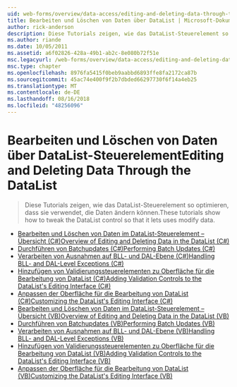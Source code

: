 ```yaml
---
uid: web-forms/overview/data-access/editing-and-deleting-data-through-the-datalist/index
title: Bearbeiten und Löschen von Daten über DataList | Microsoft-Dokumentation
author: rick-anderson
description: Diese Tutorials zeigen, wie das DataList-Steuerelement so optimieren, dass sie verwendet, die Daten ändern können.
ms.author: riande
ms.date: 10/05/2011
ms.assetid: a6f02826-428a-49b1-ab2c-8e080b72f51e
msc.legacyurl: /web-forms/overview/data-access/editing-and-deleting-data-through-the-datalist
msc.type: chapter
ms.openlocfilehash: 8976fa5415f0beb9aabbd6893ffe8fa2172ca87b
ms.sourcegitcommit: 45ac74e400f9f2b7dbded66297730f6f14a4eb25
ms.translationtype: MT
ms.contentlocale: de-DE
ms.lasthandoff: 08/16/2018
ms.locfileid: "48256096"
---
```

<a name="editing-and-deleting-data-through-the-datalist"></a><span data-ttu-id="7210e-103">Bearbeiten und Löschen von Daten über DataList-Steuerelement</span><span class="sxs-lookup"><span data-stu-id="7210e-103">Editing and Deleting Data Through the DataList</span></span>
====================
> <span data-ttu-id="7210e-104">Diese Tutorials zeigen, wie das DataList-Steuerelement so optimieren, dass sie verwendet, die Daten ändern können.</span><span class="sxs-lookup"><span data-stu-id="7210e-104">These tutorials show how to tweak the DataList control so that it lets uses modify data.</span></span>


- [<span data-ttu-id="7210e-105">Bearbeiten und Löschen von Daten im DataList-Steuerelement – Übersicht (C#)</span><span class="sxs-lookup"><span data-stu-id="7210e-105">Overview of Editing and Deleting Data in the DataList (C#)</span></span>](an-overview-of-editing-and-deleting-data-in-the-datalist-cs.md)
- [<span data-ttu-id="7210e-106">Durchführen von Batchupdates (C#)</span><span class="sxs-lookup"><span data-stu-id="7210e-106">Performing Batch Updates (C#)</span></span>](performing-batch-updates-cs.md)
- [<span data-ttu-id="7210e-107">Verarbeiten von Ausnahmen auf BLL- und DAL-Ebene (C#)</span><span class="sxs-lookup"><span data-stu-id="7210e-107">Handling BLL- and DAL-Level Exceptions (C#)</span></span>](handling-bll-and-dal-level-exceptions-cs.md)
- [<span data-ttu-id="7210e-108">Hinzufügen von Validierungssteuerelementen zu Oberfläche für die Bearbeitung von DataList (C#)</span><span class="sxs-lookup"><span data-stu-id="7210e-108">Adding Validation Controls to the DataList's Editing Interface (C#)</span></span>](adding-validation-controls-to-the-datalist-s-editing-interface-cs.md)
- [<span data-ttu-id="7210e-109">Anpassen der Oberfläche für die Bearbeitung von DataList (C#)</span><span class="sxs-lookup"><span data-stu-id="7210e-109">Customizing the DataList's Editing Interface (C#)</span></span>](customizing-the-datalist-s-editing-interface-cs.md)
- [<span data-ttu-id="7210e-110">Bearbeiten und Löschen von Daten im DataList-Steuerelement – Übersicht (VB)</span><span class="sxs-lookup"><span data-stu-id="7210e-110">Overview of Editing and Deleting Data in the DataList (VB)</span></span>](an-overview-of-editing-and-deleting-data-in-the-datalist-vb.md)
- [<span data-ttu-id="7210e-111">Durchführen von Batchupdates (VB)</span><span class="sxs-lookup"><span data-stu-id="7210e-111">Performing Batch Updates (VB)</span></span>](performing-batch-updates-vb.md)
- [<span data-ttu-id="7210e-112">Verarbeiten von Ausnahmen auf BLL- und DAL-Ebene (VB)</span><span class="sxs-lookup"><span data-stu-id="7210e-112">Handling BLL- and DAL-Level Exceptions (VB)</span></span>](handling-bll-and-dal-level-exceptions-vb.md)
- [<span data-ttu-id="7210e-113">Hinzufügen von Validierungssteuerelementen zu Oberfläche für die Bearbeitung von DataList (VB)</span><span class="sxs-lookup"><span data-stu-id="7210e-113">Adding Validation Controls to the DataList's Editing Interface (VB)</span></span>](adding-validation-controls-to-the-datalist-s-editing-interface-vb.md)
- [<span data-ttu-id="7210e-114">Anpassen der Oberfläche für die Bearbeitung von DataList (VB)</span><span class="sxs-lookup"><span data-stu-id="7210e-114">Customizing the DataList's Editing Interface (VB)</span></span>](customizing-the-datalist-s-editing-interface-vb.md)
